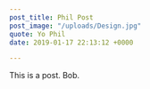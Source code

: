 ```yaml
---
post_title: Phil Post
post_image: "/uploads/Design.jpg"
quote: Yo Phil
date: 2019-01-17 22:13:12 +0000

---
```

This is a post. Bob.